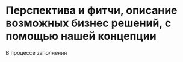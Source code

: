 

# Перспектива и фитчи, описание возможных бизнес решений, с помощью нашей концепции


В процессе заполнения